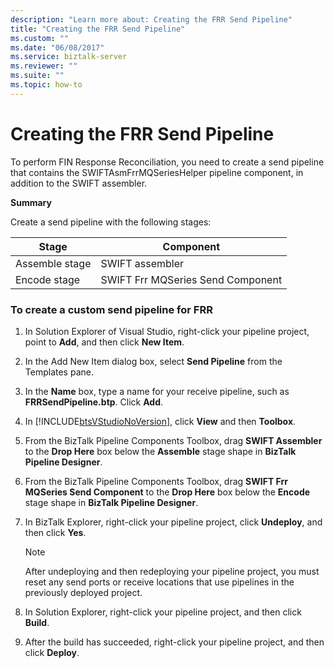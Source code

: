 ```yaml
---
description: "Learn more about: Creating the FRR Send Pipeline"
title: "Creating the FRR Send Pipeline"
ms.custom: ""
ms.date: "06/08/2017"
ms.service: biztalk-server
ms.reviewer: ""
ms.suite: ""
ms.topic: how-to
---
```

# Creating the FRR Send Pipeline
To perform FIN Response Reconciliation, you need to create a send pipeline that contains the SWIFTAsmFrrMQSeriesHelper pipeline component, in addition to the SWIFT assembler.  

 **Summary**  

 Create a send pipeline with the following stages:  

|Stage|Component|  
|-----------|---------------|  
|Assemble stage|SWIFT assembler|  
|Encode stage|SWIFT Frr MQSeries Send Component|  

### To create a custom send pipeline for FRR  

1. In Solution Explorer of Visual Studio, right-click your pipeline project, point to **Add**, and then click **New Item**.  

2. In the Add New Item dialog box, select **Send Pipeline** from the Templates pane.  

3. In the **Name** box, type a name for your receive pipeline, such as **FRRSendPipeline.btp**. Click **Add**.  

4. In [!INCLUDE[btsVStudioNoVersion](../../includes/btsvstudionoversion-md.md)], click **View** and then **Toolbox**.  

5. From the BizTalk Pipeline Components Toolbox, drag **SWIFT Assembler** to the **Drop Here** box below the **Assemble** stage shape in **BizTalk Pipeline Designer**.  

6. From the BizTalk Pipeline Components Toolbox, drag **SWIFT Frr MQSeries Send Component** to the **Drop Here** box below the **Encode** stage shape in **BizTalk Pipeline Designer**.  

7. In BizTalk Explorer, right-click your pipeline project, click **Undeploy**, and then click **Yes**.  

   > [!NOTE]
   >  After undeploying and then redeploying your pipeline project, you must reset any send ports or receive locations that use pipelines in the previously deployed project.  

8. In Solution Explorer, right-click your pipeline project, and then click **Build**.  

9. After the build has succeeded, right-click your pipeline project, and then click **Deploy**.
